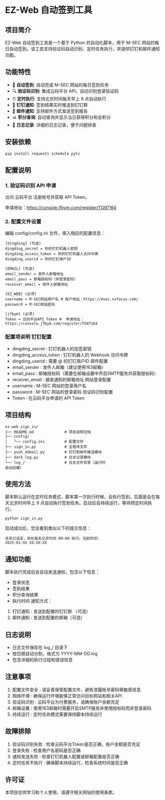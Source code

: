 # EZ-Web 自动签到工具

## 项目简介

EZ-Web 自动签到工具是一个基于 Python 的自动化脚本，用于 M-SEC 网站的每日自动签到。该工具支持验证码自动识别、定时任务执行，并提供钉钉和邮件通知功能。

## 功能特性

- 🤖 **自动签到**: 自动完成 M-SEC 网站的每日签到任务
- 🔍 **验证码识别**: 集成云码平台 API，自动识别登录验证码
- ⏰ **定时执行**: 支持北京时间每天早上 9 点自动执行
- 📱 **钉钉通知**: 签到结果实时推送到钉钉群
- 📧 **邮件通知**: 支持邮件方式发送签到报告
- 📊 **积分查询**: 自动查询并显示当日获得积分和总积分
- 📝 **日志记录**: 详细的日志记录，便于问题排查

## 安装依赖

```bash
pip install requests schedule pytz
```

## 配置说明
### 1. 验证码识别 API 申请
访问 云码平台 注册账号并获取 API Token。 

申请地址：https://console.jfbym.com/register/TG97164

### 2. 配置文件设置
编辑 config/config.ini 文件，填入相应的配置信息：

```
[dingding] (可选)
dingding_secret = 你的钉钉机器人密钥
dingding_access_token = 你的钉钉机器人访问令牌
dingding_userid = 你的钉钉用户ID

[EMAIL] (可选)
email_sender = 发件人邮箱地址
email_pass = 邮箱授权码（非登录密码）
receiver_email = 收件人邮箱地址

[EZ_WEB] (必须)
username = M-SEC网站用户名 # 账户地址：https://msec.nsfocus.com/
password = M-SEC网站密码

[jfbym] (必须)
Token = 云码平台API Token #  申请地址：https://console.jfbym.com/register/TG97164
```
### 配置项说明 钉钉配置
- dingding_secret : 钉钉机器人的加签密钥
- dingding_access_token : 钉钉机器人的 Webhook 访问令牌
- dingding_userid : 需要 @ 的钉钉用户ID 邮件配置
- email_sender : 发件人邮箱（建议使用163邮箱）
- email_pass : 邮箱授权码（需要在邮箱设置中开启SMTP服务并获取授权码）
- receiver_email : 接收通知的邮箱地址 网站登录配置
- username : M-SEC 网站的登录用户名
- password : M-SEC 网站的登录密码 验证码识别配置
- Token : 在云码平台申请的 API Token
## 项目结构
```
ez-web_sign_in/
├── README.md              # 项目说明文档
├── config/
│   └── config.ini         # 配置文件
├── sign_in.py             # 主程序文件
├── push_ddmail.py         # 钉钉和邮件推送模块
├── dark_log.py            # 日志记录模块
└── log_/                  # 日志文件目录（运行时
自动创建）
```
## 使用方法
脚本默认运行在定时任务模式，脚本第一次执行时候，会执行签到，后面是会在每天北京时间早上 9 点自动执行签到任务。启动后会持续运行，等待预定时间执行。

```
python sign_in.py
```
启动成功后，您会看到类似以下的提示信息：

```
任务已设定，将在每天北京时间 09:00 执行。当前时间: 
2025-01-XX XX:XX:XX
```
## 通知功能
脚本执行完成后会自动发送通知，包含以下信息：

- 登录状态
- 签到结果
- 积分查询结果
- 执行时间
通知方式：

1. 钉钉通知 : 发送到配置的钉钉群 （可选）
2. 邮件通知 : 发送到配置的邮箱（可选）
## 日志说明
- 日志文件保存在 log_/ 目录下
- 按日期自动分割，格式为 YYYY-MM-DD.log
- 包含详细的执行过程和错误信息
## 注意事项
1. 配置文件安全 : 请妥善保管配置文件，避免泄露账号密码等敏感信息
2. 网络环境 : 确保运行环境能够正常访问目标网站和相关API
3. 验证码识别 : 云码平台为付费服务，请确保账户余额充足
4. 邮箱设置 : 使用163邮箱时需要开启SMTP服务并使用授权码而非登录密码
5. 持续运行 : 定时任务模式需要保持脚本持续运行
## 故障排除
1. 验证码识别失败 : 检查云码平台Token是否正确，账户余额是否充足
2. 登录失败 : 检查用户名密码是否正确
3. 通知发送失败 : 检查钉钉机器人配置或邮箱配置是否正确
4. 定时任务不执行 : 确保脚本持续运行，检查系统时间是否正确
## 许可证
本项目仅供学习和个人使用，请遵守相关网站的使用条款。
